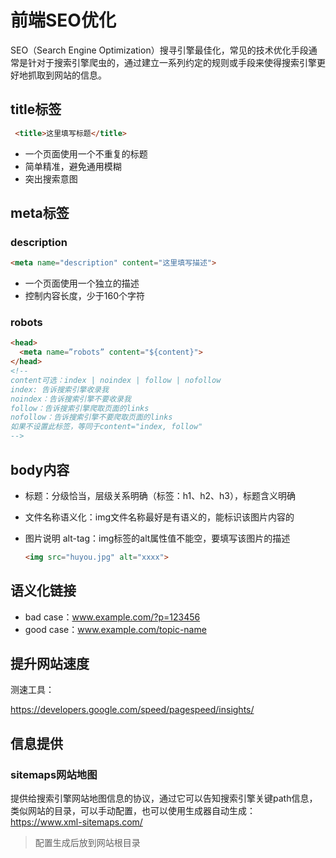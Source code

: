 # 前端SEO优化

SEO（Search Engine Optimization）搜寻引擎最佳化，常见的技术优化手段通常是针对于搜索引擎爬虫的，通过建立一系列约定的规则或手段来使得搜索引擎更好地抓取到网站的信息。

## title标签

```html
 <title>这里填写标题</title> 
```

- 一个页面使用一个不重复的标题
- 简单精准，避免通用模糊
- 突出搜索意图

## meta标签

### description

```html
<meta name="description" content="这里填写描述"> 
```

- 一个页面使用一个独立的描述
- 控制内容长度，少于160个字符

### robots

```html
<head> 
  <meta name=”robots” content="${content}"> 
</head>  
<!-- 
content可选：index | noindex | follow | nofollow
index: 告诉搜索引擎收录我 
noindex：告诉搜索引擎不要收录我 
follow：告诉搜索引擎爬取页面的links 
nofollow：告诉搜索引擎不要爬取页面的links
如果不设置此标签，等同于content="index, follow"  
--> 
```

## body内容

- 标题：分级恰当，层级关系明确（标签：h1、h2、h3），标题含义明确

- 文件名称语义化：img文件名称最好是有语义的，能标识该图片内容的

- 图片说明 alt-tag：img标签的alt属性值不能空，要填写该图片的描述

  ```html
  <img src="huyou.jpg" alt="xxxx"> 
  ```

## 语义化链接

- bad case：www.example.com/?p=123456
- good case：www.example.com/topic-name

## 提升网站速度

 测速工具：

https://developers.google.com/speed/pagespeed/insights/

## 信息提供

### sitemaps网站地图

提供给搜索引擎网站地图信息的协议，通过它可以告知搜索引擎关键path信息，类似网站的目录，可以手动配置，也可以使用生成器自动生成：https://www.xml-sitemaps.com/

> 配置生成后放到网站根目录